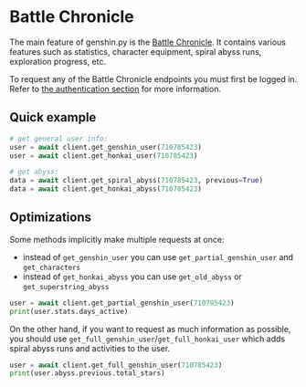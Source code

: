 # Battle Chronicle

The main feature of genshin.py is the [Battle Chronicle](https://webstatic-sea.hoyolab.com/app/community-game-records-sea/index.html#/ys). It contains various features such as statistics, character equipment, spiral abyss runs, exploration progress, etc.

To request any of the Battle Chronicle endpoints you must first be logged in. Refer to [the authentication section](authentication.md) for more information.

## Quick example

```py
# get general user info:
user = await client.get_genshin_user(710785423)
user = await client.get_honkai_user(710785423)

# get abyss:
data = await client.get_spiral_abyss(710785423, previous=True)
data = await client.get_honkai_abyss(710785423)
```

## Optimizations

Some methods implicitly make multiple requests at once:

- instead of `get_genshin_user` you can use `get_partial_genshin_user` and `get_characters`
- instead of `get_honkai_abyss` you can use `get_old_abyss` or `get_superstring_abyss`

```py
user = await client.get_partial_genshin_user(710785423)
print(user.stats.days_active)
```

On the other hand, if you want to request as much information as possible, you should use `get_full_genshin_user`/`get_full_honkai_user` which adds spiral abyss runs and activities to the user.

```py
user = await client.get_full_genshin_user(710785423)
print(user.abyss.previous.total_stars)
```
